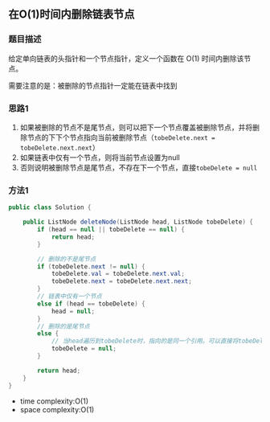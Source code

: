 ## 在O(1)时间内删除链表节点

### 题目描述

给定单向链表的头指针和一个节点指针，定义一个函数在 O(1) 时间内删除该节点。

需要注意的是：被删除的节点指针一定能在链表中找到


### 思路1

1. 如果被删除的节点不是尾节点，则可以把下一个节点覆盖被删除节点，并将删除节点的下下个节点指向当前被删除节点（`tobeDelete.next = tobeDelete.next.next`）
2. 如果链表中仅有一个节点，则将当前节点设置为null
3. 否则说明被删除节点是尾节点，不存在下一个节点，直接`tobeDelete = null`


### 方法1

```java
public class Solution {

    public ListNode deleteNode(ListNode head, ListNode tobeDelete) {
        if (head == null || tobeDelete == null) {
            return head;
        }

        // 删除的不是尾节点
        if (tobeDelete.next != null) {
            tobeDelete.val = tobeDelete.next.val;
            tobeDelete.next = tobeDelete.next.next;
        }
        // 链表中仅有一个节点
        else if (head == tobeDelete) {
            head = null;
        }
        // 删除的是尾节点
        else {
            // 当head遍历到tobeDelete时，指向的是同一个引用。可以直接将tobeDelete = null即可
            tobeDelete = null;
        }

        return head;
    }
}
```

- time complexity:O(1)
- space complexity:O(1)
